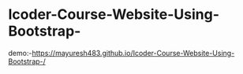 # Icoder-Course-Website-Using-Bootstrap-
demo:-https://mayuresh483.github.io/Icoder-Course-Website-Using-Bootstrap-/
